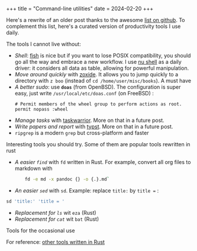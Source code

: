 +++
title = "Command-line utilities"
date = 2024-02-20
+++


Here's a rewrite of an older post thanks to the awesome [list on github](https://github.com/agarrharr/awesome-cli-apps?tab=readme-ov-file). To complement this list, here's a curated version of productivity tools I use daily. 

The tools I cannot live without:

- *Shell*:  [fish](https://fishshell.com/docs/current/tutorial.html) is nice but if you want to lose POSIX compatibility, you should go all the way and embrace a new workflow. I use [nu shell](https://www.nushell.sh/) as a daily driver: it considers all data as table, allowing for powerful manipulation.
- *Move around quickly* with [zoxide](https://github.com/ajeetdsouza/zoxide). It allows you to
    jump quickly to a directory with `z boo` (instead of `cd /home/user/misc/books`). A must have
- *A better sudo*: use **`doas`** (from OpenBSD). The
    configuration is super easy, just write
    `/usr/local/etc/doas.conf` (on FreeBSD) : 
    ```
    # Permit members of the wheel group to perform actions as root. 
    permit nopass :wheel
    ``` 
- *Manage tasks* with [taskwarrior](https://taskwarrior.org/). More on that in a future post.
- *Write papers and report* with [typst](https://typst.app/). More on that in a future post.
- `ripgrep` is a modern `grep` but cross-platform and faster

Interesting tools you should try. Some of them are popular tools rewritten in rust

- *A easier `find`* with `fd` written in Rust. For example, convert all org files to markdown with 
```bash
       fd -e md -x pandoc {} -o {.}.md`
```
- *An easier `sed`* with `sd`. Example: replace `title:` by `title =` :
```bash
sd 'title:' 'title = '
```
- *Replacement for `ls`* wit `eza` (Rust)
- *Replacement for `cat`* wit `bat` (Rust)

Tools for the occasional use

For reference: [other tools written in Rust](https://github.com/sts10/rust-command-line-utilities?tab=readme-ov-file)
